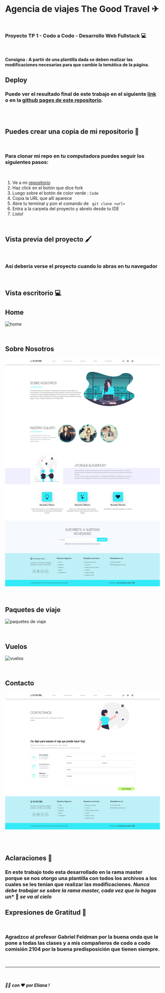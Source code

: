 #   Agencia de viajes The Good Travel ✈

<br />

### Proyecto TP 1 - Codo a Codo - Desarrollo Web Fullstack 💻

<br />

#### **Consigna** : A partir de una plantilla dada se deben realizar las modificaciones necesarias para que cambie la temática de la página.

## Deploy

### Puede ver el resultado final de este trabajo en el siguiente [link](https://brave-kepler-19371f.netlify.app) o en la [github pages de este repositorio](https://eli-ana-rjs.github.io/the-good-travel/). 

<br />

<br />

## Puedes crear una copia de mi repositorio 📝

<br />

### Para clonar mi repo en tu computadora puedes seguir los siguientes pasos: 

<br />

1. Ve a mi [repositorio](https://eli-ana-rjs.github.io/generador-de-memes/)
2. Haz click en el botón que dice fork
3. Luego sobre el botón de color verde : `Code` 
4. Copia la URL que allí aparece
5. Abre tu terminal y pon el comando de ``` git clone <url>```
6. Entra a la carpeta del proyecto y abrelo desde tu IDE
7.  Listo!

<br />

## Vista previa del proyecto 🖌

<br />

### Así deberia verse el proyecto cuando lo abras en tu navegador

<br />

## Vista escritorio 💻

## Home

![home](https://github.com/eli-ana-rjs/the-good-travel/blob/master/assets/img/home-md.png?raw=true)

<br />

## Sobre Nosotros

![sobre nosotros](https://github.com/eli-ana-rjs/the-good-travel/blob/master/assets/img/about-md.png?raw=true)

<br />

## Paquetes de viaje

![paquetes de viaje](hhttps://github.com/eli-ana-rjs/the-good-travel/blob/master/assets/img/packages-md.png?raw=true)

<br />

## Vuelos

![vuelos](https://github.com/eli-ana-rjs/the-good-travel/blob/master/assets/img/vuelos-md.png?raw=true)

<br />

## Contacto

![contacto](https://github.com/eli-ana-rjs/the-good-travel/blob/master/assets/img/contact-md.png?raw=true)

<br />








<br />

## Aclaraciones 📢

### En este trabajo todo esta desarrollado en la rama master porque se nos otorgo una plantilla con todos los archivos a los cuales se les tenían que realizar las modificaciones. ***Nunca debe trabajar se sobre la rama master, cada vez que lo hagas un**** 🦄 ***se va al cielo***

## Expresiones de Gratitud 🎁

<br />

### Agradzco al profesor Gabriel Feldman por la buena onda que le pone a todas las clases y a mis compañeros de codo a codo comisión 2104 por la buena predisposición que tienen siempre.

<br />


***

<br />

##### 👩‍💻 con ❤ por Eliana  !



